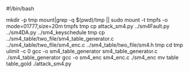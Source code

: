 #!/bin/bash

mkdir -p tmp
mount|grep -q $(pwd)/tmp || sudo mount -t tmpfs -o mode=01777,size=20m tmpfs tmp
cp attack_sm4.py ../sm4Fault.py ../sm4DA.py ../sm4_keyschedule tmp
cp ../sm4_table/two_file/sm4_table_generator.c ../sm4_table/two_file/sm4_enc.c ../sm4_table/two_file/sm4.h tmp
cd tmp
ulimit -c 0
gcc -o sm4_table_generator sm4_table_generator.c
./sm4_table_generator
gcc -o sm4_enc sm4_enc.c
./sm4_enc
mv table table_gold
./attack_sm4.py
